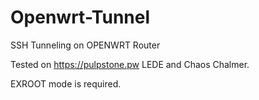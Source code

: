 # Openwrt-Tunnel
SSH Tunneling on OPENWRT Router

Tested on https://pulpstone.pw LEDE and Chaos Chalmer.

EXROOT mode is required.

